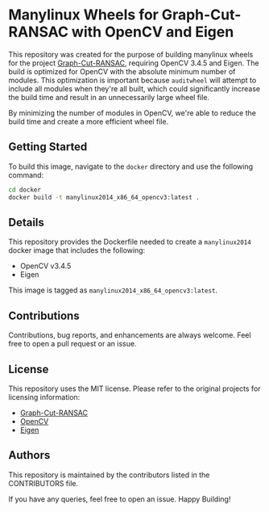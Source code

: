 # Manylinux Wheels for Graph-Cut-RANSAC with OpenCV and Eigen

This repository was created for the purpose of building manylinux wheels for the project [Graph-Cut-RANSAC](https://github.com/akaszynski/graph-cut-ransac), requiring OpenCV 3.4.5 and Eigen. The build is optimized for OpenCV with the absolute minimum number of modules. This optimization is important because `auditwheel` will attempt to include all modules when they're all built, which could significantly increase the build time and result in an unnecessarily large wheel file. 

By minimizing the number of modules in OpenCV, we're able to reduce the build time and create a more efficient wheel file.

## Getting Started

To build this image, navigate to the `docker` directory and use the following command:

```bash
cd docker
docker build -t manylinux2014_x86_64_opencv3:latest .
```

## Details

This repository provides the Dockerfile needed to create a `manylinux2014` docker image that includes the following:

- OpenCV v3.4.5
- Eigen

This image is tagged as `manylinux2014_x86_64_opencv3:latest`.

## Contributions

Contributions, bug reports, and enhancements are always welcome. Feel free to open a pull request or an issue.

## License

This repository uses the MIT license. Please refer to the original projects for
licensing information:

- [Graph-Cut-RANSAC](https://github.com/akaszynski/graph-cut-ransac)
- [OpenCV](https://github.com/opencv/opencv)
- [Eigen](https://github.com/libigl/eigen) 

## Authors

This repository is maintained by the contributors listed in the CONTRIBUTORS file. 

If you have any queries, feel free to open an issue. Happy Building!
